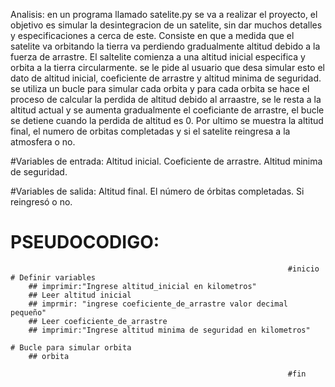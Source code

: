Analisis: en un programa llamado satelite.py se va a realizar el proyecto, el objetivo es simular la desintegracion de un satelite, sin dar muchos detalles y especificaciones a cerca de este. Consiste en que a medida que el satelite va orbitando la tierra va perdiendo gradualmente altitud debido a la fuerza de arrastre. El saltelite comienza a una altitud inicial especifica y orbita a la tierra circularmente. se le pide al usuario que desa simular esto el dato de altitud inicial, coeficiente de arrastre y altitud minima de seguridad. se utiliza un bucle para simular cada orbita y para cada orbita se hace el proceso de calcular la perdida de altitud debido al arraastre, se le resta a la altitud actual y se aumenta gradualmente el coeficiante de arrastre, el bucle se detiene cuando la perdida de altitud es 0. Por ultimo se muestra la altitud final, el numero de orbitas completadas y si el satelite reingresa a la atmosfera o no.

#Variables de entrada: Altitud inicial. Coeficiente de arrastre. Altitud minima de seguridad.

#Variables de salida: Altitud final. El número de órbitas completadas. Si reingresó o no.

# PSEUDOCODIGO:

                                                                  #inicio
    # Definir variables
        ## imprimir:"Ingrese altitud_inicial en kilometros"
        ## Leer altitud inicial
        ## imprmir: "ingrese coeficiente_de_arrastre valor decimal pequeño"
        ## Leer coeficiente_de_arrastre
        ## imprimir:"Ingrese altitud minima de seguridad en kilometros"
        
    # Bucle para simular orbita
        ## orbita 
      
                                                                  #fin
